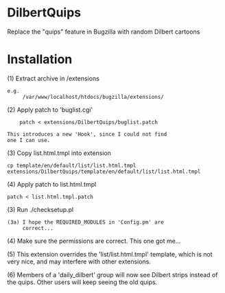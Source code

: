 # DilbertQuips
Replace the "quips" feature in Bugzilla with random Dilbert cartoons

# Installation

(1) Extract archive in <BUGZILLA>/extensions

    e.g. 
         /var/www/localhost/htdocs/bugzilla/extensions/

(2) Apply patch to 'buglist.cgi'

        patch < extensions/DilbertQuips/buglist.patch

    This introduces a new 'Hook', since I could not find 
    one I can use.

(3) Copy list.html.tmpl into extension

    cp template/en/default/list/list.html.tmpl extensions/DilbertQuips/template/en/default/list/list.html.tmpl

(4) Apply patch to list.html.tmpl

    patch < list.html.tmpl.patch

(3) Run ./checksetup.pl

    (3a) I hope the REQUIRED_MODULES in 'Config.pm' are 
         correct...

(4) Make sure the permissions are correct. This one got me...

(5) This extension overrides the 'list/list.html.tmpl'
    template, which is not very nice, and may interfere with
    other extensions.

(6) Members of a 'daily_dilbert' group will now see Dilbert strips instead of the quips.
    Other users will keep seeing the old quips.

